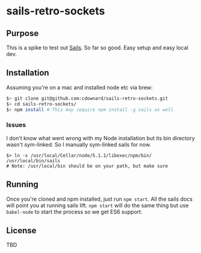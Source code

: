 # sails-retro-sockets

## Purpose

This is a spike to test out [Sails](http://sailsjs.org). So far so good. Easy
setup and easy local dev.

## Installation

Assuming you're on a mac and installed node etc via brew:

```bash
$> git clone git@github.com:cdownard/sails-retro-sockets.git
$> cd sails-retro-sockets/
$> npm install # This may require npm install -g sails as well
```

### Issues

I don't know what went wrong with my Node installation but its bin directory
wasn't sym-linked. So I manually sym-linked sails for now.

```
$> ln -s /usr/local/Cellar/node/5.1.1/libexec/npm/bin/ /usr/local/bin/sails
# Note: /usr/local/bin should be on your path, but make sure
```

## Running

Once you're cloned and npm installed, just run `npm start`. All the sails docs
will point you at running sails lift. `npm start` will do the same thing but
use `babel-node` to start the process so we get ES6 support.

## License

TBD
